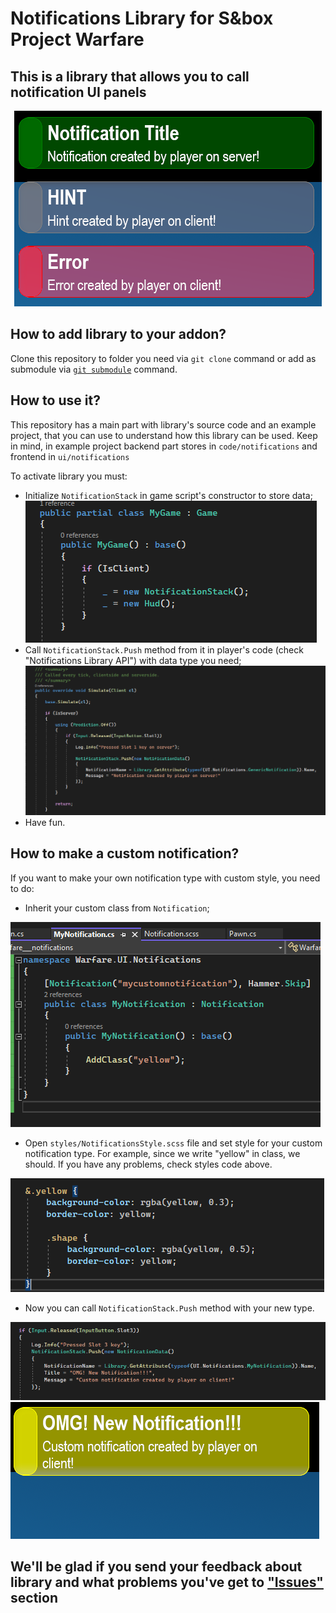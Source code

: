 # <b>Notifications Library for S&amp;box Project Warfare</b>
## This is a library that allows you to call notification UI panels

<p align="center"> <img src="readme_img/notifications_examples.png"/></p>

## <b>How to add library to your addon?</b>
Clone this repository to folder you need via `git clone` command or add as submodule via [`git submodule`](https://git-scm.com/book/en/v2/Git-Tools-Submodules) command.

## <b>How to use it?</b>
This repository has a main part with library's source code and an example project, that you can use to understand how this library can be used. Keep in mind, in example project backend part stores in `code/notifications` and frontend in `ui/notifications`

To activate library you must:
* Initialize `NotificationStack` in game script's constructor to store data;
![Manager init](readme_img/manager_init.png)
* Call `NotificationStack.Push` method from it in player's code (check "Notifications Library API") with data type you need;
![Calling method](readme_img/manager_shownotification.png)
* Have fun.

## <b>How to make a custom notification?</b>
If you want to make your own notification type with custom style, you need to do:
* Inherit your custom class from `Notification`;

![Custom notification example](readme_img/custom_notification.png)

* Open `styles/NotificationsStyle.scss` file and set style for your custom notification type. For example, since we write "yellow" in class, we should. If you have any problems, check styles code above.

![Style example](readme_img/style_example.png)
* Now you can call `NotificationStack.Push` method with your new type.

![Custom method example](readme_img/custom_method.png)
![Custom notification example](readme_img/custom_notification_result.png)

## <b>We'll be glad if you send your feedback about library and what problems you've get to ["Issues"](https://github.com/sbox-MillitaryRP/sbox-mrp-notifications/issues) section</b>
